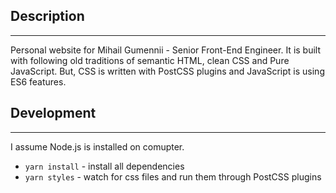 ## Description
---
Personal website for Mihail Gumennii - Senior Front-End Engineer.
It is built with following old traditions of semantic HTML, clean CSS and Pure JavaScript.
But, CSS is written with PostCSS plugins and JavaScript is using ES6 features.

## Development
---
I assume Node.js is installed on comupter.

* `yarn install` - install all dependencies
* `yarn styles` - watch for css files and run them through PostCSS plugins
